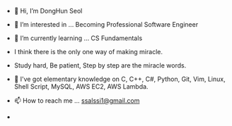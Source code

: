 - 👋 Hi, I’m DongHun Seol
- 👀 I’m interested in ... Becoming Professional Software Engineer
- 🌱 I’m currently learning ... CS Fundamentals

- I think there is the only one way of making miracle. 
- Study hard, Be patient, Step by step are the miracle words.

- 📖 I've got elementary knowledge on C, C++, C#, Python, Git, Vim, Linux, Shell Script, MySQL, AWS EC2, AWS Lambda.
- 📫 How to reach me ... ssalssi1@gmail.com
- 

<!---
atoye1/atoye1 is a ✨ special ✨ repository because its `README.md` (this file) appears on your GitHub profile.
You can click the Preview link to take a look at your changes.
--->
